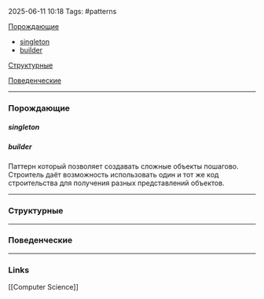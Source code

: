 2025-06-11 10:18
Tags: #patterns

[Порождающие](#Порождающие)
- [singleton](#singleton)
- [builder](#builder)

[Структурные](#Структурные)

[Поведенческие](#Поведенческие)

---

### Порождающие

##### singleton

##### builder
Паттерн который позволяет создавать сложные объекты пошагово. Строитель даёт возможность использовать один и тот же код строительства для получения разных представлений объектов.

---

### Структурные

---

### Поведенческие

---
### Links
[[Computer Science]]
